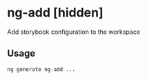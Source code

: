 # ng-add [hidden]

Add storybook configuration to the workspace

## Usage

```bash
ng generate ng-add ...

```
